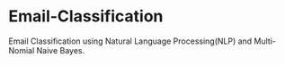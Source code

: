 # Email-Classification
Email Classification using Natural Language Processing(NLP) and Multi-Nomial Naive Bayes.



